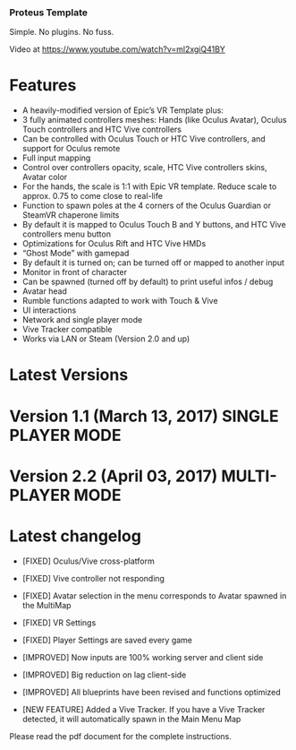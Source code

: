 ﻿### Proteus Template ###

Simple. No plugins. No fuss.

Video at https://www.youtube.com/watch?v=ml2xgiQ41BY 

# Features #
* A heavily-modified version of Epic’s VR Template plus:
 * 3 fully animated controllers meshes: Hands (like Oculus Avatar), Oculus Touch controllers and HTC Vive controllers
 * Can be controlled with Oculus Touch or HTC Vive controllers, and support for Oculus remote
 * Full input mapping
 * Control over controllers opacity, scale, HTC Vive controllers skins, Avatar color
 * For the hands, the scale is 1:1 with Epic VR template. Reduce scale to approx. 0.75 to come close to real-life
 * Function to spawn poles at the 4 corners of the Oculus Guardian or SteamVR chaperone limits
 * By default it is mapped to Oculus Touch B and Y buttons, and HTC Vive controllers menu button
 * Optimizations for Oculus Rift and HTC Vive HMDs
 * “Ghost Mode” with gamepad
 * By default it is turned on; can be turned off or mapped to another input
 * Monitor in front of character
 * Can be spawned (turned off by default) to print useful infos / debug
 * Avatar head
 * Rumble functions adapted to work with Touch & Vive
 * UI interactions
 * Network and single player mode
 * Vive Tracker compatible
 * Works via LAN or Steam (Version 2.0 and up)

# Latest Versions #

# Version 1.1 (March 13, 2017) SINGLE PLAYER MODE #

# Version 2.2 (April 03, 2017) MULTI-PLAYER MODE #

# Latest changelog #
* [FIXED] Oculus/Vive cross-platform
* [FIXED] Vive controller not responding
* [FIXED] Avatar selection in the menu corresponds to Avatar spawned in the MultiMap
* [FIXED] VR Settings
* [FIXED] Player Settings are saved every game

* [IMPROVED] Now inputs are 100% working server and client side
* [IMPROVED] Big reduction on lag client-side
* [IMPROVED] All blueprints have been revised and functions optimized

* [NEW FEATURE] Added a Vive Tracker. If you have a Vive Tracker detected, it will automatically spawn in the Main Menu Map

Please read the pdf document for the complete instructions.

